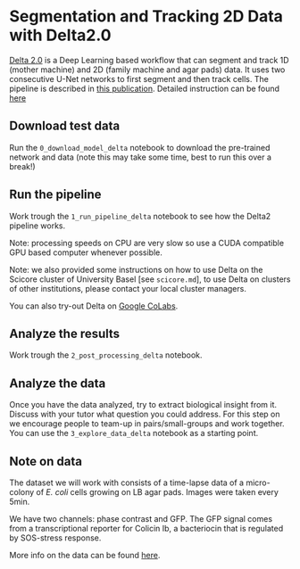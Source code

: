 # Segmentation and Tracking 2D Data with Delta2.0

[Delta 2.0](https://gitlab.com/dunloplab/delta) is a Deep Learning based workflow that can segment and track 1D (mother machine) and 2D (family machine and agar pads) data. It uses two consecutive U-Net networks to first segment and then track cells. The pipeline is described in [this publication](https://doi.org/10.1371/journal.pcbi.1009797). Detailed instruction can be found [here](https://delta.readthedocs.io/en/latest/index.html)

## Download test data

Run the `0_download_model_delta` notebook to download the pre-trained network and data (note this may take some time, best to run this over a break!)

## Run the pipeline

Work trough the `1_run_pipeline_delta` notebook to see how the Delta2 pipeline works.

Note: processing speeds on CPU are very slow so use a CUDA compatible GPU based computer whenever possible.

Note: we also provided some instructions on how to use Delta on the Scicore cluster of University Basel [see `scicore.md`], to use Delta on clusters of other institutions, please contact your local cluster managers.

You can also try-out Delta on [Google CoLabs](https://colab.research.google.com/drive/1UL9oXmcJFRBAm0BMQy_DMKg4VHYGgtxZ).

## Analyze the results

Work trough the `2_post_processing_delta` notebook.

## Analyze the data

Once you have the data analyzed, try to extract biological insight from it. Discuss with your tutor what question you could address. For this step on we encourage people to team-up in pairs/small-groups and work together. You can use the `3_explore_data_delta` notebook as a starting point.

## Note on data

The dataset we will work with consists of a time-lapse data of a micro-colony of *E. coli* cells growing on LB agar pads. Images were taken every 5min.

We have two channels: phase contrast and GFP. The GFP signal comes from a transcriptional reporter for Colicin Ib, a bacteriocin that is regulated by SOS-stress response.

More info on the data can be found [here](https://doi.org/10.1016/j.cels.2018.03.009).
